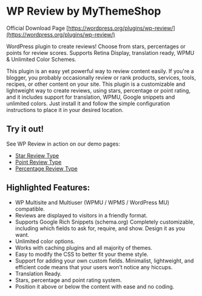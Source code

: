 # WP Review by MyThemeShop

Official Download Page [https://wordpress.org/plugins/wp-review/](https://wordpress.org/plugins/wp-review/)

WordPress plugin to create reviews! Choose from stars, percentages or points for review scores. Supports Retina Display, translation ready, WPMU & Unlimited Color Schemes.

This plugin is an easy yet powerful way to review content easily. If you're a blogger, you probably occasionally review or rank products, services, tools, recipes, or other content on your site. This plugin is a customizable and lightweight way to create reviews, using stars, percentage or point rating, and it includes support for translation, WPMU, Google snippets and unlimited colors. Just install it and follow the simple configuration instructions to place it in your desired location.

## Try it out!

See WP Review in action on our demo pages:

* [Star Review Type](http://demo.mythemeshop.com/point/fatebuntur-stoici-haec-omnia-dicta-esse-praeclare/)
* [Point Review Type](http://demo.mythemeshop.com/point/modo-etiam-paulum-ad-dexteram-de-via-declinavi/)
* [Percentage Review Type](http://demo.mythemeshop.com/point/sed-nonne-merninisti-licere-mihi-ista-probare/)

## Highlighted Features:

* WP Multisite and Multiuser (WPMU / WPMS / WordPress MU) compatible. 
* Reviews are displayed to visitors in a friendly format. 
* Supports Google Rich Snippets (schema.org) Completely customizable, including which fields to ask for, require, and show. Design it as you want.
* Unlimited color options. 
* Works with caching plugins and all majority of themes.
* Easy to modify the CSS to better fit your theme style.
* Support for adding your own custom fields. Minimalist, lightweight, and efficient code means that your users won’t notice any hiccups. 
* Translation Ready. 
* Stars, percentage and point rating system. 
* Position it above or below the content with ease and no coding.